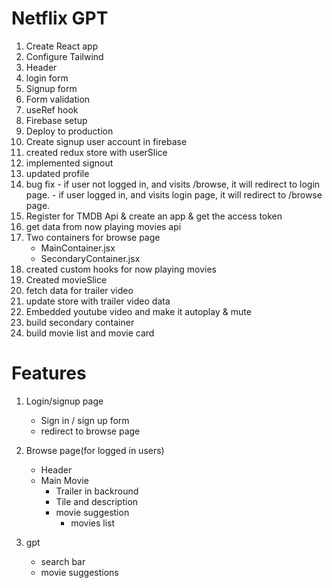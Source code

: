 <!-- --------------------NetflixGPT--------------------------------- -->

# Netflix GPT

1. Create React app
2. Configure Tailwind
3. Header
4. login form
5. Signup form
6. Form validation
7. useRef hook
8. Firebase setup
9. Deploy to production
10. Create signup user account in firebase
11. created redux store with userSlice
12. implemented signout
13. updated profile
14. bug fix - if user not logged in, and visits /browse, it will redirect to login page.
            - if user logged in, and visits login page, it will redirect to /browse page.
15. Register for TMDB Api & create an app & get the access token
16. get data from now playing movies api
17. Two containers for browse page
      - MainContainer.jsx
      - SecondaryContainer.jsx
18. created custom hooks for now playing movies
19. Created movieSlice
20. fetch data for trailer video
21. update store with trailer video data
22. Embedded youtube video and make it autoplay & mute
23. build secondary container
24. build movie list and movie card

# Features

1. Login/signup page
   - Sign in / sign up form
   - redirect to browse page
2. Browse page(for logged in users)

   - Header
   - Main Movie
     - Trailer in backround
     - Tile and description
     - movie suggestion
       - movies list

3. gpt
   - search bar
   - movie suggestions
